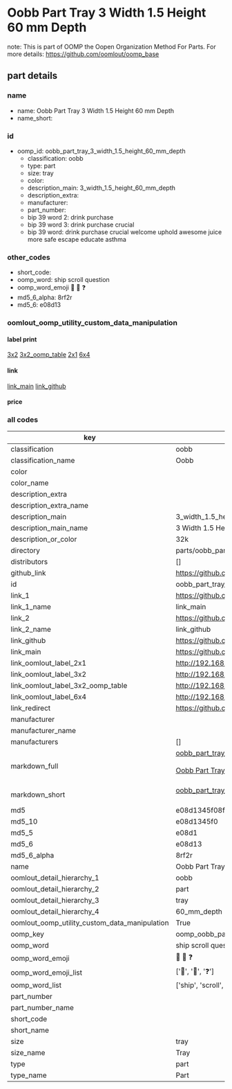 # Oobb Part Tray 3 Width 1.5 Height 60 mm Depth  

note: This is part of OOMP the Oopen Organization Method For Parts. For more details: https://github.com/oomlout/oomp_base

##  part details
  







### name
* name: Oobb Part Tray 3 Width 1.5 Height 60 mm Depth
* name_short: 
### id
* oomp_id: oobb_part_tray_3_width_1.5_height_60_mm_depth
  * classification: oobb
  * type: part
  * size: tray
  * color: 
  * description_main: 3_width_1.5_height_60_mm_depth
  * description_extra: 
  * manufacturer: 
  * part_number: 
  * bip 39 word 2: drink purchase
  * bip 39 word 3: drink purchase crucial
  * bip 39 word: drink purchase crucial welcome uphold awesome juice more safe escape educate asthma

### other_codes
* short_code: 
* oomp_word: ship scroll question
* oomp_word_emoji :ship: :scroll: :question:
* md5_6_alpha: 8rf2r
* md5_6: e08d13






### oomlout_oomp_utility_custom_data_manipulation
#### label print
[3x2](http://192.168.1.245:1112/?label=oomp%208rf2r)
[3x2_oomp_table](http://192.168.1.108:1112/?label=oomp%208rf2r)
[2x1](http://192.168.1.242:1112/?label=oomp%208rf2r)
[6x4](http://192.168.1.55:1112/?label=oomp%208rf2r)    

#### link

[link_main](https://github.com/oomlout/oomlout_oomp_version_1_messy/tree/main/parts/oobb_part_tray_3_width_1.5_height_60_mm_depth) [link_github](https://github.com/oomlout/oomlout_oomp_version_1_messy/tree/main/parts/oobb_part_tray_3_width_1.5_height_60_mm_depth)                             

#### price







### all codes 
| key | value |  
| --- | --- |  
| classification | oobb |  
| classification_name | Oobb |  
| color |  |  
| color_name |  |  
| description_extra |  |  
| description_extra_name |  |  
| description_main | 3_width_1.5_height_60_mm_depth |  
| description_main_name | 3 Width 1.5 Height 60 mm Depth |  
| description_or_color | 32k |  
| directory | parts/oobb_part_tray_3_width_1.5_height_60_mm_depth |  
| distributors | [] |  
| github_link | https://github.com/oomlout/oomlout_oomp_part_src/tree/main/parts/oobb_part_tray_3_width_1.5_height_60_mm_depth |  
| id | oobb_part_tray_3_width_1.5_height_60_mm_depth |  
| link_1 | https://github.com/oomlout/oomlout_oomp_version_1_messy/tree/main/parts/oobb_part_tray_3_width_1.5_height_60_mm_depth |  
| link_1_name | link_main |  
| link_2 | https://github.com/oomlout/oomlout_oomp_version_1_messy/tree/main/parts/oobb_part_tray_3_width_1.5_height_60_mm_depth |  
| link_2_name | link_github |  
| link_github | https://github.com/oomlout/oomlout_oomp_version_1_messy/tree/main/parts/oobb_part_tray_3_width_1.5_height_60_mm_depth |  
| link_main | https://github.com/oomlout/oomlout_oomp_version_1_messy/tree/main/parts/oobb_part_tray_3_width_1.5_height_60_mm_depth |  
| link_oomlout_label_2x1 | http://192.168.1.242:1112/?label=oomp%208rf2r |  
| link_oomlout_label_3x2 | http://192.168.1.245:1112/?label=oomp%208rf2r |  
| link_oomlout_label_3x2_oomp_table | http://192.168.1.108:1112/?label=oomp%208rf2r |  
| link_oomlout_label_6x4 | http://192.168.1.55:1112/?label=oomp%208rf2r |  
| link_redirect | https://github.com/oomlout/oomlout_oomp_version_1_messy/tree/main/parts/oobb_part_tray_3_width_1.5_height_60_mm_depth |  
| manufacturer |  |  
| manufacturer_name |  |  
| manufacturers | [] |  
| markdown_full | [oobb_part_tray_3_width_1.5_height_60_mm_depth](none)<br>[](none)<br>[Oobb Part Tray 3 Width 1.5 Height 60 Mm Depth](none)<br><br> |  
| markdown_short | [oobb_part_tray_3_width_1.5_height_60_mm_depth](none)<br><br> |  
| md5 | e08d1345f08fcf1842776f9468eb8a18 |  
| md5_10 | e08d1345f0 |  
| md5_5 | e08d1 |  
| md5_6 | e08d13 |  
| md5_6_alpha | 8rf2r |  
| name | Oobb Part Tray 3 Width 1.5 Height 60 mm Depth |  
| oomlout_detail_hierarchy_1 | oobb |  
| oomlout_detail_hierarchy_2 | part |  
| oomlout_detail_hierarchy_3 | tray |  
| oomlout_detail_hierarchy_4 | 60_mm_depth |  
| oomlout_oomp_utility_custom_data_manipulation | True |  
| oomp_key | oomp_oobb_part_tray_3_width_1.5_height_60_mm_depth |  
| oomp_word | ship scroll question |  
| oomp_word_emoji | :ship: :scroll: :question: |  
| oomp_word_emoji_list | [':ship:', ':scroll:', ':question:'] |  
| oomp_word_list | ['ship', 'scroll', 'question'] |  
| part_number |  |  
| part_number_name |  |  
| short_code |  |  
| short_name |  |  
| size | tray |  
| size_name | Tray |  
| type | part |  
| type_name | Part |  
